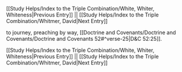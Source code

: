 [[Study Helps/Index to the Triple Combination/White, Whiter, Whiteness|Previous Entry]]  ||  [[Study Helps/Index to the Triple Combination/Whitmer, David|Next Entry]]

 to journey, preaching by way, [[Doctrine and Covenants/Doctrine and Covenants/Doctrine and Covenants 52#^verse-25|D&C 52:25]].

[[Study Helps/Index to the Triple Combination/White, Whiter, Whiteness|Previous Entry]]  ||  [[Study Helps/Index to the Triple Combination/Whitmer, David|Next Entry]]